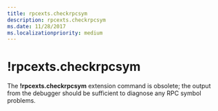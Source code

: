 ```yaml
---
title: rpcexts.checkrpcsym
description: rpcexts.checkrpcsym
ms.date: 11/28/2017
ms.localizationpriority: medium
---
```


# !rpcexts.checkrpcsym


The **!rpcexts.checkrpcsym** extension command is obsolete; the output from the debugger should be sufficient to diagnose any RPC symbol problems.

 

 






